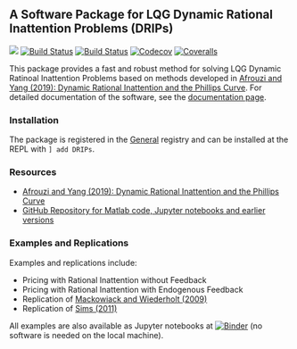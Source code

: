 ## A Software Package for LQG Dynamic Rational Inattention Problems (DRIPs)

[![](https://img.shields.io/badge/docs-dev-blue.svg)](https://afrouzi.github.io/DRIPs.jl/dev)
[![Build Status](https://travis-ci.com/afrouzi/DRIPs.jl.svg?branch=master)](https://travis-ci.com/afrouzi/DRIPs.jl)
[![Build Status](https://ci.appveyor.com/api/projects/status/github/afrouzi/DRIPs.jl?svg=true)](https://ci.appveyor.com/project/afrouzi/DRIPs-jl)
[![Codecov](https://codecov.io/gh/afrouzi/DRIPs.jl/branch/master/graph/badge.svg)](https://codecov.io/gh/afrouzi/DRIPs.jl)
[![Coveralls](https://coveralls.io/repos/github/afrouzi/DRIPs.jl/badge.svg?branch=master)](https://coveralls.io/github/afrouzi/DRIPs.jl?branch=master)

This package provides a fast and robust method for solving LQG Dynamic Ratinoal Inattention Problems based on methods developed in [Afrouzi and Yang (2019): Dynamic Rational Inattention and the Phillips Curve](http://www.afrouzi.com/dynamic_inattention.pdf). For detailed documentation of the software, see the [documentation page](https://afrouzi.github.io/DRIPs.jl/dev).

### Installation
The package is registered in the [General](https://github.com/JuliaRegistries/General) registry and can be installed at the REPL with `] add DRIPs`.

### Resources
* [Afrouzi and Yang (2019): Dynamic Rational Inattention and the Phillips Curve](http://www.afrouzi.com/dynamic_inattention.pdf)
* [GitHub Repository for Matlab code, Jupyter notebooks and earlier versions](https://github.com/choongryulyang/dynamic_multivariate_RI)

### Examples and Replications
 Examples and replications include:
* Pricing with Rational Inattention without Feedback
* Pricing with Rational Inattention with Endogenous Feedback
* Replication of [Mackowiack and Wiederholt (2009)](https://www.aeaweb.org/articles?id=10.1257/aer.99.3.769)
* Replication of [Sims (2011)](http://sims.princeton.edu/yftp/RIMP/handbookChapterRI2.pdf)

All examples are also available as Jupyter notebooks at [![Binder](https://mybinder.org/badge_logo.svg)](https://mybinder.org/v2/gh/choongryulyang/dynamic_multivariate_RI/master) (no software is needed on the local machine).
